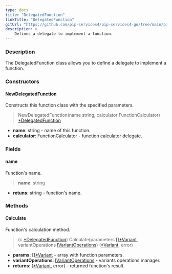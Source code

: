 ```yaml
---
type: docs
title: "DelegatedFunction"
linkTitle: "DelegatedFunction"
gitUrl: "https://github.com/pip-services4/pip-services4-go/tree/main/pip-services4-expressions-go"
description: > 
    Defines a delegate to implement a function.
---
```


### Description

The DelegatedFunction class allows you to define a delegate to implement a function.

### Constructors

#### NewDelegatedFunction
Constructs this function class with the specified parameters.

> NewDelegatedFunction(name string, calculator FunctionCalculator) [*DelegatedFunction]()

- **name**: string - name of this function.
- **calculator**: FunctionCalculator - function calculator delegate.

### Fields

<span class="hide-title-link">

#### name
Function's name.
> **name**: string

- **retuns**: string - function's name.

</span>

### Methods

#### Calculate
Function's calculation method.

> (c [*DelegatedFunction]()) Calculate(parameters [[]*Variant](../../../variants/variant), variantOperations [IVariantOperations](../../../variants/ivariant_operations)) ([*Variant](../../../variants/variant), error)

- **params**: [[]*Variant](../../../variants/variant) - array with function parameters.
- **variantOperations**: [IVariantOperations](../../../variants/ivariant_operations) - variants operations manager.
- **returns**: ([*Variant](../../../variants/variant), error) - returned function's result.

